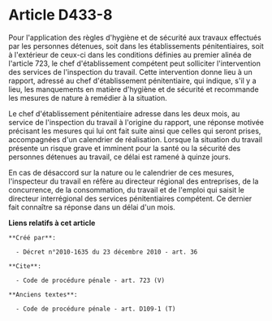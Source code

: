 # Article D433-8

Pour l'application des règles d'hygiène et de sécurité aux travaux effectués par les personnes détenues, soit dans les
établissements pénitentiaires, soit à l'extérieur de ceux-ci dans les conditions définies au premier alinéa de l'article 723,
le chef d'établissement compétent peut solliciter l'intervention des services de l'inspection du travail. Cette intervention
donne lieu à un rapport, adressé au chef d'établissement pénitentiaire, qui indique, s'il y a lieu, les manquements en
matière d'hygiène et de sécurité et recommande les mesures de nature à remédier à la situation. 

Le chef d'établissement pénitentiaire adresse dans les deux mois, au service de l'inspection du travail à l'origine du
rapport, une réponse motivée précisant les mesures qui lui ont fait suite ainsi que celles qui seront prises, accompagnées
d'un calendrier de réalisation. Lorsque la situation du travail présente un risque grave et imminent pour la santé ou la
sécurité des personnes détenues au travail, ce délai est ramené à quinze jours. 

En cas de désaccord sur la nature ou le calendrier de ces mesures, l'inspecteur du travail en réfère au directeur régional
des entreprises, de la concurrence, de la consommation, du travail et de l'emploi qui saisit le directeur interrégional des
services pénitentiaires compétent. Ce dernier fait connaître sa réponse dans un délai d'un mois.

**Liens relatifs à cet article**

	**Créé par**:

	  - Décret n°2010-1635 du 23 décembre 2010 - art. 36

	**Cite**:

	  - Code de procédure pénale - art. 723 (V)

	**Anciens textes**:

	  - Code de procédure pénale - art. D109-1 (T)
